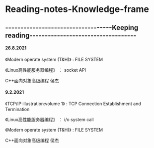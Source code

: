 # Reading-notes-Knowledge-frame
## -----------------------------------Keeping reading-----------------------------------

#### 26.8.2021

《Modern operate system (T&H)》 : FILE SYSTEM

《Linux高性能服务器编程》 ： socket API

  C++面向对象高级编程 侯杰

#### 9.2.2021

《TCP/IP illustration:volume 1》 : TCP Connection Establishment and Termination

《Linux高性能服务器编程》 ： i/o system call


《Modern operate system (T&H)》 : FILE SYSTEM

C++面向对象高级编程 侯杰
